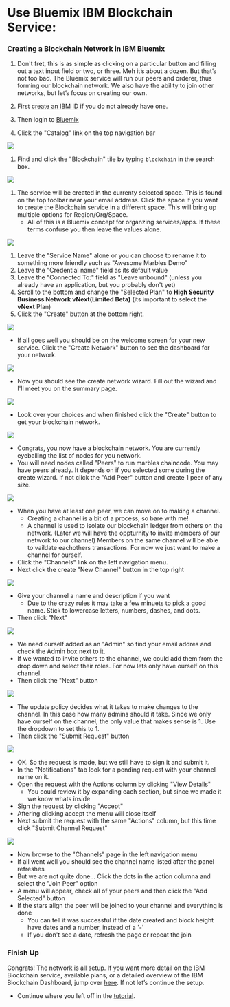# Use Bluemix IBM Blockchain Service:

### Creating a Blockchain Network in IBM Bluemix
1. Don't fret, this is as simple as clicking on a particular button and filling out a text input field or two, or three. 
  Meh it’s about a dozen. 
  But that’s not too bad. 
  The Bluemix service will run our peers and orderer, thus forming our blockchain network. 
  We also have the ability to join other networks, but let’s focus on creating our own. 

1. First [create an IBM ID](https://console.ng.bluemix.net/registration/) if you do not already have one.
1. Then login to [Bluemix](https://console.ng.bluemix.net)  
1. Click the "Catalog" link on the top navigation bar

![](/doc_images/bluemix_ibc1.png)

1. Find and click the "Blockchain" tile by typing `blockchain` in the search box.

![](/doc_images/bluemix_ibc2.png)

1. The service will be created in the currenty selected space. This is found on the top toolbar near your email address. Click the space if you want to create the Blockchain service in a different space. This will bring up multiple options for Region/Org/Space.
    - All of this is a Bluemix concept for organzing services/apps. If these terms confuse you then leave the values alone.

![](/doc_images/bluemix_ibc3.png)

1. Leave the "Service Name" alone or you can choose to rename it to something more friendly such as "Awesome Marbles Demo"
1. Leave the "Credential name" field as its default value
1. Leave the "Connected To:" field as "Leave unbound" (unless you already have an application, but you probably don't yet)
1. Scroll to the bottom and change the "Selected Plan" to **High Security Business Network vNext(Limited Beta)** (its important to select the **vNext** Plan)
1. Click the "Create" button at the bottom right.

![](/doc_images/1-welcome.PNG)

<a name ="get_credentials" ></a> 
- If all goes well you should be on the welcome screen for your new service. Click the "Create Network" button to see the dashboard for your network. 

![](/doc_images/2-create-wizard.PNG)

- Now you should see the create network wizard. Fill out the wizard and I'll meet you on the summary page.

![](/doc_images/3-create-summary.PNG)

- Look over your choices and when finished click the "Create" button to get your blockchain network.

![](/doc_images/4-resources-no-peers.PNG)

- Congrats, you now have a blockchain network. You are currently eyeballing the list of nodes for you network. 
- You will need nodes called "Peers" to run marbles chaincode.  You may have peers already.  It depends on if you selected some during the create wizard. If not click the "Add Peer" button and create 1 peer of any size. 

![](/doc_images/5-after-added-peer.PNG)

- When you have at least one peer, we can move on to making a channel. 
    - Creating a channel is a bit of a process, so bare with me!
    - A channel is used to isolate our blockchain ledger from others on the network.  (Later we will have the oppturnity to invite members of our network to our channel) Members on the same channel will be able to vaildate eachothers transactions. For now we just want to make a channel for ourself.
- Click the "Channels" link on the left navigation menu.
- Next click the create "New Channel" button in the top right

![](/doc_images/7a-create-channel.PNG)

- Give your channel a name and description if you want
    - Due to the crazy rules it may take a few minuets to pick a good name.  Stick to lowercase letters, numbers, dashes, and dots.
- Then click "Next"

![](/doc_images/7b-create-channel.PNG)

- We need ourself added as an "Admin" so find your email addres and check the Admin box next to it.
- If we wanted to invite others to the channel, we could add them from the drop down and select their roles. For now lets only have ourself on this channel. 
- Then click the "Next" button

![](/doc_images/7c-create-channel.PNG)

- The update policy decides what it takes to make changes to the channel. In this case how many admins should it take. Since we only have ourself on the channel, the only value that makes sense is 1. Use the dropdown to set this to 1.
- Then click the "Submit Request" button

![](/doc_images/7d-create-channel.PNG)

- OK. So the request is made, but we still have to sign it and submit it.
- In the "Notifications" tab look for a pending request with your channel name on it.
- Open the request with the Actions column by clicking "View Details"
    - You could review it by expanding each section, but since we made it we know whats inside
- Sign the request by clicking "Accept"
- Aftering clicking accept the menu will close itself
- Next submit the request with the same "Actions" column, but this time click "Submit Channel Request"

![](/doc_images/8-created-channel.PNG)

- Now browse to the "Channels" page in the left navigation menu
- If all went well you should see the channel name listed after the panel refreshes
- But we are not quite done... Click the dots in the action columna and select the "Join Peer" option
- A menu will appear, check all of your peers and then click the "Add Selected" button
- If the stars align the peer will be joined to your channel and everything is done
    - You can tell it was successful if the date created and block height have dates and a number, instead of a '-'
    - If you don't see a date, refresh the page or repeat the join

### Finish Up
Congrats! The network is all setup. If you want more detail on the IBM Blockchain service, available plans, or a detailed overview of the IBM Blockchain Dashboard, jump over [here](https://console.ng.bluemix.net/docs/services/blockchain/index.html?pos=2). If not let’s continue the setup. 

- Continue where you left off in the [tutorial](../README.md#installchaincode).
